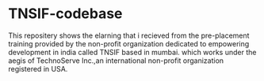 # TNSIF-codebase
This repositery shows the elarning that i recieved from the pre-placement training provided by the non-profit organization dedicated to empowering development in india called TNSIF based in mumbai. which works under the aegis of TechnoServe Inc.,an international non-profit organization registered in USA.
